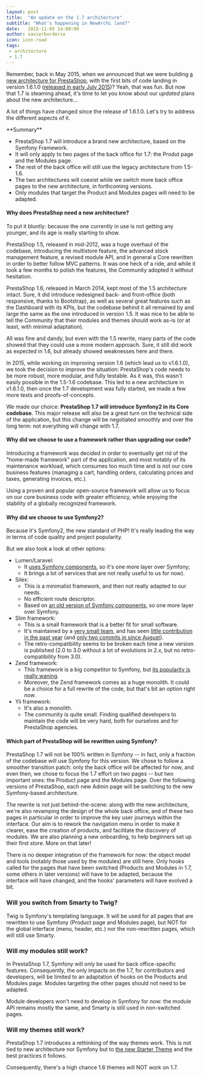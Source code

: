 ```yaml
---
layout: post
title:  "An update on the 1.7 architecture"
subtitle: "What's happening in NewArchi land?"
date:   2015-11-05 14:00:00
author: xavierborderie
icon: icon-road
tags:
 - architecture
 - 1.7
---
```


Remember, back in May 2015, when we announced that we were building [a new architecture for PrestaShop](http://build.prestashop.com/news/new-architecture-1-6-1-0/), with the first bits of code landing in version 1.6.1.0 ([released in early July 2015](http://build.prestashop.com/news/1-6-1-0-released/))? Yeah, that was fun. But now that 1.7 is steaming ahead, it's time to let you know about our _updated_ plans about the new architecture...

A lot of things have changed since the release of 1.6.1.0. Let's try to address the different aspects of it.

<div class="alert alert-info" role="alert">
**Summary**

* PrestaShop 1.7 will introduce a brand new architecture, based on the Symfony Framework.
* It will only apply to two pages of the back office for 1.7: the Produt page and the Modules page.
* The rest of the back office will still use the legacy architecture from 1.5-1.6. 
* The two architectures will coexist while we switch more back office pages to the new architecture, in forthcoming versions.
* Only modules that target the Product and Modules pages will need to be adapted.
</div>


#### Why does PrestaShop need a new architecture?

To put it bluntly: because the one currently in use is not getting any younger, and its age is really starting to show.

PrestaShop 1.5, released in mid-2012, was a huge overhaul of the codebase, introducing the multistore feature, the advanced stock management feature, a revised module API, and in general a Core rewritten in order to better follow MVC patterns. It was one heck of a ride, and while it took a few months to polish the features, the Community adopted it without hesitation.

PrestaShop 1.6, released in March 2014, kept most of the 1.5 architecture intact. Sure, it did introduce redesigned back- and front-office (both responsive, thanks to Bootstrap), as well as several great features such as the Dashboard with its KPIs, but the codebase behind it all remained by and large the same as the one introduced in version 1.5. It was nice to be able to tell the Community that their modules and themes should work as-is (or at least, with minimal adaptation).

All was fine and dandy, but even with the 1.5 rewrite, many parts of the code showed that they could use a more modern approach. Sure, it still did work as expected in 1.6, but already showed weaknesses here and there.

In 2015, while working on improving version 1.6 (which lead us to v1.6.1.0), we took the decision to improve the situation: PrestaShop's code needs to be more robust, more modular, and fully testable. As it was, this wasn't easily possible in the 1.5-1.6 codebase. This led to a new architecture in v1.6.1.0, then once the 1.7 development was fully started, we made a few more tests and proofs-of-concepts.

We made our choice: **PrestaShop 1.7 will introduce Symfony2 in its Core codebase**. This major release will also be a great turn on the technical side of the application, but this change will be negotiated smoothly and over the long term: not everything will change with 1.7.


#### Why did we choose to use a framework rather than upgrading our code?

Introducing a framework was decided in order to eventually get rid of the "home-made framework" part of the application, and most notably of its maintenance workload, which consumes too much time and is not our core business features (managing a cart, handling orders, calculating prices and taxes, generating invoices, etc.).

Using a proven and popular open-source framework will allow us to focus on our core business code with greater efficiency, while enjoying the stability of a globally recognized framework.


#### Why did we choose to use Symfony2?

Because it's Symfony2, the new standard of PHP! It's really leading the way in terms of code quality and project popularity.

But we also took a look at other options:

* Lumen/Laravel:
  * It [uses Symfony components](http://symfony.com/projects/laravel), so it's one more layer over Symfony;
  * It brings a lot of services that are not really useful to us for now).
* Silex:
  * This is a minimalist framework, and then not really adapted to our needs.
  * No efficient route descriptor.
  * Based on [an old version of Symfony components](http://symfony.com/projects/silex), so one more layer over Symfony.
* Slim framework:
  * This is a small framework that is a better fit for small software.
  * It's maintained by a [very small team](https://github.com/orgs/slimphp/people), and has seen [little contribution in the past year](https://github.com/slimphp/Slim/graphs/contributors?from=2015-01-01&to=2015-12-01&type=c) (and [only two commits in since August](https://github.com/slimphp/Slim/graphs/contributors?from=2015-09-01&to=2015-12-01&type=c)).
  * The retro-compatibility seems to be broken each time a new version is published (2.0 to 3.0 without a lot of evolutions in 2.x, but no retro-compatibility from 3.0).
* Zend framework:
  * This framework is a big competitor to Symfony, but [its popularity is really waning](http://www.google.com/trends/explore?hl=en-US#q=Zend%20Framework%2C%20Symfony&cmpt=q&tz=Etc%2FGMT-1).
  * Moreover, the Zend framework comes as a huge monolith. It could be a choice for a full rewrite of the code, but that's bit an option right now.
* Yii framework:
  * It's also a monolith.
  * The community is quite small. Finding qualified developers to maintain the code will be very hard, both for ourselves and for PrestaShop agencies.


#### Which part of PrestaShop will be rewritten using Symfony?

PrestaShop 1.7 will not be 100% written in Symfony -- in fact, only a fraction of the codebase will use Symfony for this version. 
We chose to follow a smoother transition patch: only the back office will be affected for now, and even then, we chose to focus the 1.7 effort on two pages -- but two important ones: the Product page and the Modules page. Over the following versions of PrestaShop, each new Admin page will be switching to the new Symfony-based architecture.

The rewrite is not just behind-the-scene: along with the new architecture, we're also revamping the design of the whole back office, and of these two pages in particular in order to improve the key user journeys within the interface.
Our aim is to rework the navigation menu in order to make it clearer, ease the creation of products, and facilitate the discovery of modules. We are also planning a new onboarding, to help beginners set up their first store. More on that later!

There is no deeper integration of the framework for now: the object model and tools (notably those used by the modules) are still here. Only hooks called for the pages that have been switched (Products and Modules in 1.7, some others in later versions) will have to be adapted, because the interface will have changed, and the hooks' parameters will have evolved a bit.


### Will you switch from Smarty to Twig?

Twig is Symfony's templating language. It will be used for all pages that are rewritten to use Symfony (Product page and Modules page), but NOT for the global interface (menu, header, etc.) nor the non-rewritten pages, which will still use Smarty.


### Will my modules still work?

In PrestaShop 1.7, Symfony will only be used for back office-specific features. Consequently, the only impacts on the 1.7, for contributors and developers, will be limited to an adaptation of hooks on the Products and Modules page. Modules targeting the other pages should not need to be adapted.

Module developers won't need to develop in Symfony for now: the module API remains mostly the same, and Smarty is still used in non-switched pages.


### Will my themes still work?

PrestaShop 1.7 introduces a rethinking of the way themes work. This is not tied to new architecture nor Symfony but to [the new Starter Theme](http://build.prestashop.com/news/starter-theme-kickoff/) and the best practices it follows.

Consequently, there's a high chance 1.6 themes will NOT work on 1.7.
